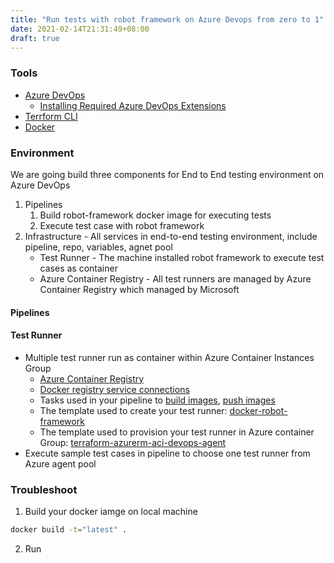 ```yaml
---
title: "Run tests with robot framework on Azure Devops from zero to 1"
date: 2021-02-14T21:31:49+08:00
draft: true
---
```


### Tools

* [Azure DevOps](https://azure.microsoft.com/en-us/services/devops/)
  * [Installing Required Azure DevOps Extensions](https://marketplace.visualstudio.com/items?itemName=charleszipp.azure-pipelines-tasks-terraform)
* [Terrform CLI](https://www.terraform.io/)
* [Docker](https://www.docker.com/)

### Environment

We are going build three components for End to End testing environment on Azure DevOps

1. Pipelines
   1. Build robot-framework docker image for executing tests
   2. Execute test case with robot framework
2. Infrastructure - All services in end-to-end testing environment, include pipeline, repo, variables, agnet pool
   * Test Runner - The machine installed robot framework to execute test cases as container
   * Azure Container Registry - All test runners are managed by Azure Container Registry which managed by Microsoft

#### Pipelines



#### Test Runner

* Multiple test runner run as container within Azure Container Instances Group
  * [Azure Container Registry](https://azure.microsoft.com/services/container-registry/)
  * [Docker registry service connections](https://docs.microsoft.com/en-us/azure/devops/pipelines/library/service-endpoints?view=azure-devops#sep-docreg)
  * Tasks used in your pipeline to [build images](https://docs.microsoft.com/en-us/azure/devops/pipelines/ecosystems/containers/build-image?view=azure-devops), [push images](https://docs.microsoft.com/en-us/azure/devops/pipelines/ecosystems/containers/push-image?view=azure-devops)  
  * The template used to create your test runner: [docker-robot-framework](https://github.com/ppodgorsek/docker-robot-framework)
  * The template used to provision your test runner in Azure container Group: [terraform-azurerm-aci-devops-agent](https://github.com/Azure/terraform-azurerm-aci-devops-agent/)
* Execute sample test cases in pipeline to choose one test runner from Azure agent pool

### Troubleshoot

1. Build your docker iamge on local machine

```bash
docker build -t="latest" .
```

2. Run 